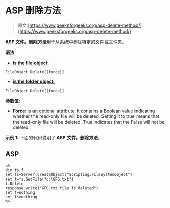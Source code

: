 # ASP 删除方法

> 原文:[https://www.geeksforgeeks.org/asp-delete-method/](https://www.geeksforgeeks.org/asp-delete-method/)

**ASP 文件。删除方法**用于从系统中删除特定的文件或文件夹。

**语法**

*   [**is the file object:**](https://www.geeksforgeeks.org/asp-deletefile-method/)

```
FileObject.Delete[(force)]
```

*   [**is the folder object:**](https://www.geeksforgeeks.org/asp-deletefolder-method/)

```
FileObject.Delete[(force)]
```

**参数值:**

*   **Force:** is an optional attribute. It contains a Boolean value indicating whether the read-only file will be deleted. Setting it to true means that the read-only file will be deleted. True indicates that the False will not be deleted.

**示例 1:** 下面的代码说明了 **ASP 文件。删除方法**。

## ASP

```
<%
dim fs,f
set fs=Server.CreateObject("Scripting.FileSystemObject")
set f=fs.GetFile("d:\GFG.txt")
f.Delete
response.write("GFG.txt file is deleted")
set f=nothing
set fs=nothing
%>
```